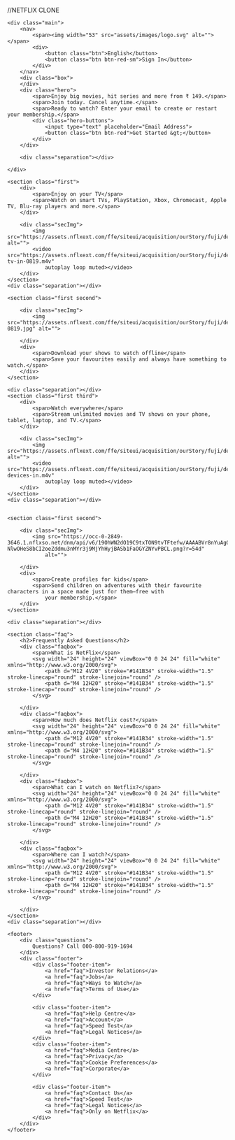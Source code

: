 //NETFLIX CLONE
<!DOCTYPE html>
<html lang="en">

<head>
    <meta charset="UTF-8">
    <meta name="viewport" content="width=device-width, initial-scale=1.0">
    <title>Netflix India – Watch TV Shows Online, Watch Movies Online</title>
    <link rel="stylesheet" href="style.css">
</head>

<body>

    <div class="main">
        <nav>
            <span><img width="53" src="assets/images/logo.svg" alt=""></span>
            <div>
                <button class="btn">English</button>
                <button class="btn btn-red-sm">Sign In</button>
            </div>
        </nav>
        <div class="box">
        </div>
        <div class="hero">
            <span>Enjoy big movies, hit series and more from ₹ 149.</span>
            <span>Join today. Cancel anytime.</span>
            <span>Ready to watch? Enter your email to create or restart your membership.</span>
            <div class="hero-buttons">
                <input type="text" placeholder="Email Address">
                <button class="btn btn-red">Get Started &gt;</button>
            </div>
        </div>

        <div class="separation"></div>

    </div>

    <section class="first">
        <div>
            <span>Enjoy on your TV</span>
            <span>Watch on smart TVs, PlayStation, Xbox, Chromecast, Apple TV, Blu-ray players and more.</span>
        </div>

        <div class="secImg">
            <img src="https://assets.nflxext.com/ffe/siteui/acquisition/ourStory/fuji/desktop/tv.png" alt="">
            <video src="https://assets.nflxext.com/ffe/siteui/acquisition/ourStory/fuji/desktop/video-tv-in-0819.m4v"
                autoplay loop muted></video>
        </div>
    </section>
    <div class="separation"></div>

    <section class="first second">

        <div class="secImg">
            <img src="https://assets.nflxext.com/ffe/siteui/acquisition/ourStory/fuji/desktop/mobile-0819.jpg" alt="">

        </div>
        <div>
            <span>Download your shows to watch offline</span>
            <span>Save your favourites easily and always have something to watch.</span>
        </div>
    </section>

    <div class="separation"></div>
    <section class="first third">
        <div>
            <span>Watch everywhere</span>
            <span>Stream unlimited movies and TV shows on your phone, tablet, laptop, and TV.</span>
        </div>

        <div class="secImg">
            <img src="https://assets.nflxext.com/ffe/siteui/acquisition/ourStory/fuji/desktop/tv.png" alt="">
            <video src="https://assets.nflxext.com/ffe/siteui/acquisition/ourStory/fuji/desktop/video-devices-in.m4v"
                autoplay loop muted></video>
        </div>
    </section>
    <div class="separation"></div>


    <section class="first second">

        <div class="secImg">
            <img src="https://occ-0-2849-3646.1.nflxso.net/dnm/api/v6/19OhWN2dO19C9txTON9tvTFtefw/AAAABVr8nYuAg0xDpXDv0VI9HUoH7r2aGp4TKRCsKNQrMwxzTtr-NlwOHeS8bCI2oeZddmu3nMYr3j9MjYhHyjBASb1FaOGYZNYvPBCL.png?r=54d"
                alt="">

        </div>
        <div>
            <span>Create profiles for kids</span>
            <span>Send children on adventures with their favourite characters in a space made just for them—free with
                your membership.</span>
        </div>
    </section>

    <div class="separation"></div>

    <section class="faq">
        <h2>Frequently Asked Questions</h2>
        <div class="faqbox">
            <span>What is NetFlix</span>
            <svg width="24" height="24" viewBox="0 0 24 24" fill="white" xmlns="http://www.w3.org/2000/svg">
                <path d="M12 4V20" stroke="#141B34" stroke-width="1.5" stroke-linecap="round" stroke-linejoin="round" />
                <path d="M4 12H20" stroke="#141B34" stroke-width="1.5" stroke-linecap="round" stroke-linejoin="round" />
            </svg>

        </div>
        <div class="faqbox">
            <span>How much does Netflix cost?</span>
            <svg width="24" height="24" viewBox="0 0 24 24" fill="white" xmlns="http://www.w3.org/2000/svg">
                <path d="M12 4V20" stroke="#141B34" stroke-width="1.5" stroke-linecap="round" stroke-linejoin="round" />
                <path d="M4 12H20" stroke="#141B34" stroke-width="1.5" stroke-linecap="round" stroke-linejoin="round" />
            </svg>

        </div>
        <div class="faqbox">
            <span>What can I watch on Netflix?</span>
            <svg width="24" height="24" viewBox="0 0 24 24" fill="white" xmlns="http://www.w3.org/2000/svg">
                <path d="M12 4V20" stroke="#141B34" stroke-width="1.5" stroke-linecap="round" stroke-linejoin="round" />
                <path d="M4 12H20" stroke="#141B34" stroke-width="1.5" stroke-linecap="round" stroke-linejoin="round" />
            </svg>

        </div>
        <div class="faqbox">
            <span>Where can I watch?</span>
            <svg width="24" height="24" viewBox="0 0 24 24" fill="white" xmlns="http://www.w3.org/2000/svg">
                <path d="M12 4V20" stroke="#141B34" stroke-width="1.5" stroke-linecap="round" stroke-linejoin="round" />
                <path d="M4 12H20" stroke="#141B34" stroke-width="1.5" stroke-linecap="round" stroke-linejoin="round" />
            </svg>

        </div>
    </section>
    <div class="separation"></div>

    <footer>
        <div class="questions">
            Questions? Call 000-800-919-1694
        </div>
        <div class="footer">
            <div class="footer-item"> 
                <a href="faq">Investor Relations</a>
                <a href="faq">Jobs</a>
                <a href="faq">Ways to Watch</a>
                <a href="faq">Terms of Use</a>
            </div>

            <div class="footer-item"> 
                <a href="faq">Help Centre</a>
                <a href="faq">Account</a>
                <a href="faq">Speed Test</a>
                <a href="faq">Legal Notices</a>
            </div>
            <div class="footer-item">
                <a href="faq">Media Centre</a>
                <a href="faq">Privacy</a>
                <a href="faq">Cookie Preferences</a> 
                <a href="faq">Corporate</a>
            </div>

            <div class="footer-item">
                <a href="faq">Contact Us</a>
                <a href="faq">Speed Test</a> 
                <a href="faq">Legal Notices</a> 
                <a href="faq">Only on Netflix</a>
            </div>
        </div>
    </footer>
</body>

</html>
